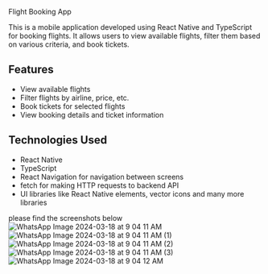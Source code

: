  Flight Booking App

This is a mobile application developed using React Native and TypeScript for booking flights. It allows users to view available flights, filter them based on various criteria, and book tickets.

## Features

- View available flights
- Filter flights by airline, price, etc.
- Book tickets for selected flights
- View booking details and ticket information

## Technologies Used

- React Native
- TypeScript
- React Navigation for navigation between screens
- fetch for making HTTP requests to backend API
- UI libraries like React Native elements, vector icons and many more libraries


please find the screenshots below
![WhatsApp Image 2024-03-18 at 9 04 11 AM](https://github.com/srikanthkssiddu/jetSetGo/assets/94665621/d1fe4baa-2e9d-4837-825f-f4546266cf72)
![WhatsApp Image 2024-03-18 at 9 04 11 AM (1)](https://github.com/srikanthkssiddu/jetSetGo/assets/94665621/78a4a1aa-a90b-4335-a328-17d85513ce56)
![WhatsApp Image 2024-03-18 at 9 04 11 AM (2)](https://github.com/srikanthkssiddu/jetSetGo/assets/94665621/089bb255-e24b-42fa-bd34-1127dad68907)
![WhatsApp Image 2024-03-18 at 9 04 11 AM (3)](https://github.com/srikanthkssiddu/jetSetGo/assets/94665621/fb3a8ba9-2dc0-4888-8937-13a691fe6b85)
![WhatsApp Image 2024-03-18 at 9 04 12 AM](https://github.com/srikanthkssiddu/jetSetGo/assets/94665621/b4808489-f287-4ed7-bb81-2260e03814a8)

